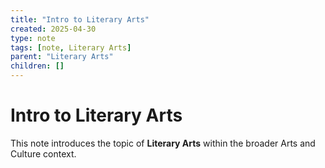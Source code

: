 ```yaml
---
title: "Intro to Literary Arts"
created: 2025-04-30
type: note
tags: [note, Literary Arts]
parent: "Literary Arts"
children: []
---
```


# Intro to Literary Arts

This note introduces the topic of **Literary Arts** within the broader Arts and Culture context.

